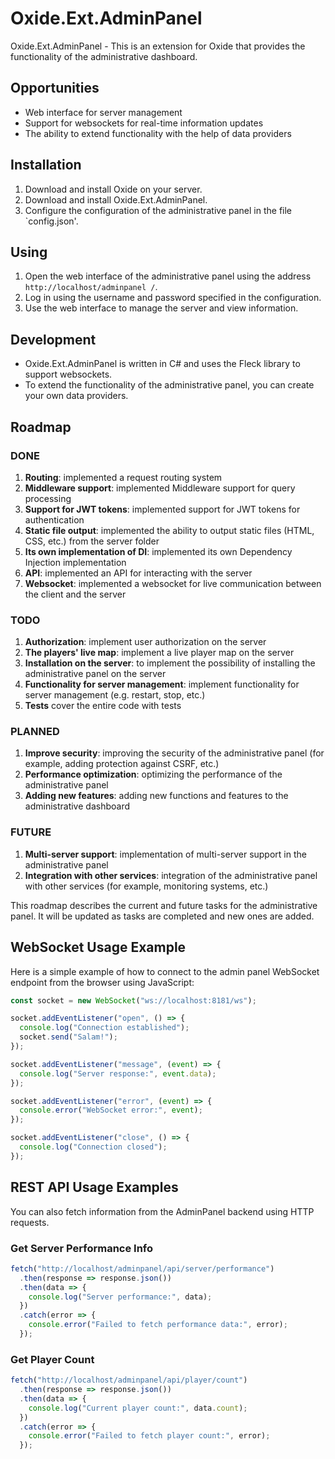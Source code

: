 # Oxide.Ext.AdminPanel

Oxide.Ext.AdminPanel - This is an extension for Oxide that provides the functionality of the administrative dashboard.

## Opportunities

* Web interface for server management
* Support for websockets for real-time information updates
* The ability to extend functionality with the help of data providers

## Installation

1. Download and install Oxide on your server.
2. Download and install Oxide.Ext.AdminPanel.
3. Configure the configuration of the administrative panel in the file `config.json'.

## Using

1. Open the web interface of the administrative panel using the address `http://localhost/adminpanel /`.
2. Log in using the username and password specified in the configuration.
3. Use the web interface to manage the server and view information.

## Development

* Oxide.Ext.AdminPanel is written in C# and uses the Fleck library to support websockets.
* To extend the functionality of the administrative panel, you can create your own data providers.

## Roadmap

### DONE

1. **Routing**: implemented a request routing system
2. **Middleware support**: implemented Middleware support for query processing
3. **Support for JWT tokens**: implemented support for JWT tokens for authentication
4. **Static file output**: implemented the ability to output static files (HTML, CSS, etc.) from the server folder
5. **Its own implementation of DI**: implemented its own Dependency Injection implementation
6. **API**: implemented an API for interacting with the server
7. **Websocket**: implemented a websocket for live communication between the client and the server

### TODO

1. **Authorization**: implement user authorization on the server
2. **The players' live map**: implement a live player map on the server
3. **Installation on the server**: to implement the possibility of installing the administrative panel on the server
4. **Functionality for server management**: implement functionality for server management (e.g. restart, stop, etc.)
5. **Tests** cover the entire code with tests

### PLANNED

1. **Improve security**: improving the security of the administrative panel (for example, adding protection against CSRF, etc.)
2. **Performance optimization**: optimizing the performance of the administrative panel
3. **Adding new features**: adding new functions and features to the administrative dashboard

### FUTURE

1. **Multi-server support**: implementation of multi-server support in the administrative panel
2. **Integration with other services**: integration of the administrative panel with other services (for example, monitoring systems, etc.)

This roadmap describes the current and future tasks for the administrative panel. It will be updated as tasks are completed and new ones are added.


## WebSocket Usage Example

Here is a simple example of how to connect to the admin panel WebSocket endpoint from the browser using JavaScript:

```javascript
const socket = new WebSocket("ws://localhost:8181/ws");

socket.addEventListener("open", () => {
  console.log("Connection established");
  socket.send("Salam!");
});

socket.addEventListener("message", (event) => {
  console.log("Server response:", event.data);
});

socket.addEventListener("error", (event) => {
  console.error("WebSocket error:", event);
});

socket.addEventListener("close", () => {
  console.log("Connection closed");
});
```

## REST API Usage Examples

You can also fetch information from the AdminPanel backend using HTTP requests.

### Get Server Performance Info
```javascript
fetch("http://localhost/adminpanel/api/server/performance")
  .then(response => response.json())
  .then(data => {
    console.log("Server performance:", data);
  })
  .catch(error => {
    console.error("Failed to fetch performance data:", error);
  });
```

### Get Player Count
```javascript
fetch("http://localhost/adminpanel/api/player/count")
  .then(response => response.json())
  .then(data => {
    console.log("Current player count:", data.count);
  })
  .catch(error => {
    console.error("Failed to fetch player count:", error);
  });
```
